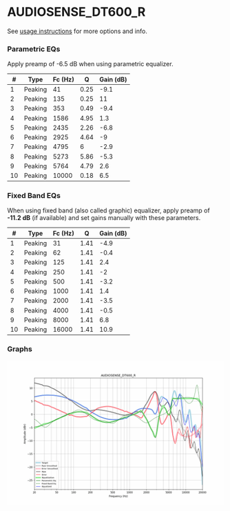 # AUDIOSENSE_DT600_R
See [usage instructions](https://github.com/jaakkopasanen/AutoEq#usage) for more options and info.

### Parametric EQs
Apply preamp of -6.5 dB when using parametric equalizer.

|   # | Type    |   Fc (Hz) |    Q |   Gain (dB) |
|-----|---------|-----------|------|-------------|
|   1 | Peaking |        41 | 0.25 |        -9.1 |
|   2 | Peaking |       135 | 0.25 |        11   |
|   3 | Peaking |       353 | 0.49 |        -9.4 |
|   4 | Peaking |      1586 | 4.95 |         1.3 |
|   5 | Peaking |      2435 | 2.26 |        -6.8 |
|   6 | Peaking |      2925 | 4.64 |        -9   |
|   7 | Peaking |      4795 | 6    |        -2.9 |
|   8 | Peaking |      5273 | 5.86 |        -5.3 |
|   9 | Peaking |      5764 | 4.79 |         2.6 |
|  10 | Peaking |     10000 | 0.18 |         6.5 |

### Fixed Band EQs
When using fixed band (also called graphic) equalizer, apply preamp of **-11.2 dB** (if available) and set gains manually with these parameters.

|   # | Type    |   Fc (Hz) |    Q |   Gain (dB) |
|-----|---------|-----------|------|-------------|
|   1 | Peaking |        31 | 1.41 |        -4.9 |
|   2 | Peaking |        62 | 1.41 |        -0.4 |
|   3 | Peaking |       125 | 1.41 |         2.4 |
|   4 | Peaking |       250 | 1.41 |        -2   |
|   5 | Peaking |       500 | 1.41 |        -3.2 |
|   6 | Peaking |      1000 | 1.41 |         1.4 |
|   7 | Peaking |      2000 | 1.41 |        -3.5 |
|   8 | Peaking |      4000 | 1.41 |        -0.5 |
|   9 | Peaking |      8000 | 1.41 |         6.8 |
|  10 | Peaking |     16000 | 1.41 |        10.9 |

### Graphs
![](./AUDIOSENSE_DT600_R.png)

